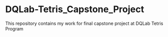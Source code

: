 # DQLab-Tetris_Capstone_Project
This repository contains my work for final capstone project at DQLab Tetris Program
